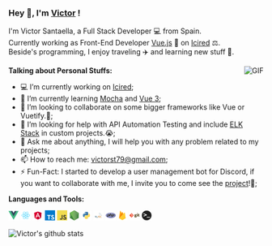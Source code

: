 ### Hey 👋, I'm [Victor](https://www.linkedin.com/in/victor-santaella-bb670614b/) !
<!-- <br/>
<a href="https://www.linkedin.com/in/victor-santaella-bb670614b/">
  <img align="left" alt="Victor Santaella Torres Linkedin" width="22px" src="https://cdn.jsdelivr.net/npm/simple-icons@v3/icons/linkedin.svg" />
</a>
<br /> -->

I'm Victor Santaella, a Full Stack Developer 💻 from Spain.<br>
 Currently working as Front-End Developer [Vue.js](https://vuejs.org/) 👷 on [Icired](https://iciredimpagados.com/) ⚖️. <br>
Beside's programming, I enjoy traveling ✈️ and learning new stuff 🔧.

  <img align="right" alt="GIF" src="https://media.giphy.com/media/fJKG1UTK7k64w/source.gif" />
  
**Talking about Personal Stuffs:**

- 💻 I’m currently working on [Icired](https://iciredimpagados.com/);
- 🌱 I’m currently learning [Mocha](https://mochajs.org/) and [Vue 3](https://madewithvuejs.com/blog/vue-3-roundup); 
- 👯 I’m looking to collaborate on some bigger frameworks like Vue or Vuetify.🤝;
- 🤔 I’m looking for help with API Automation Testing and include [ELK Stack](https://www.elastic.co/es/what-is/elk-stack) in custom projects.😭;
- 💬 Ask me about anything, I will help you with any problem related to my projects;
- 📫 How to reach me: victorst79@gmail.com;
- ⚡️ Fun-Fact: I started to develop a user management bot for Discord, if you want to collaborate with me, I invite you to come see the [project](https://github.com/victorst79/NaM-Bot)!🤝;

**Languages and Tools:**  

<code><img height="20" src="https://raw.githubusercontent.com/github/explore/80688e429a7d4ef2fca1e82350fe8e3517d3494d/topics/vue/vue.png"></code>
<code><img height="20" src="https://raw.githubusercontent.com/github/explore/80688e429a7d4ef2fca1e82350fe8e3517d3494d/topics/react/react.png"></code>
<code><img height="20" src="https://raw.githubusercontent.com/github/explore/80688e429a7d4ef2fca1e82350fe8e3517d3494d/topics/angular/angular.png"></code>
<code><img height="20" src="https://raw.githubusercontent.com/github/explore/5c058a388828bb5fde0bcafd4bc867b5bb3f26f3/topics/typescript/typescript.png"></code>
<code><img height="20" src="https://raw.githubusercontent.com/github/explore/80688e429a7d4ef2fca1e82350fe8e3517d3494d/topics/javascript/javascript.png"></code>
<code><img height="20" src="https://raw.githubusercontent.com/github/explore/80688e429a7d4ef2fca1e82350fe8e3517d3494d/topics/nodejs/nodejs.png"></code>
<code><img height="20" src="https://raw.githubusercontent.com/github/explore/80688e429a7d4ef2fca1e82350fe8e3517d3494d/topics/python/python.png"></code>
<code><img height="20" src="https://raw.githubusercontent.com/github/explore/80688e429a7d4ef2fca1e82350fe8e3517d3494d/topics/mysql/mysql.png"></code>
<code><img height="20" src="https://raw.githubusercontent.com/github/explore/80688e429a7d4ef2fca1e82350fe8e3517d3494d/topics/php/php.png"></code>
<code><img height="20" src="https://raw.githubusercontent.com/github/explore/80688e429a7d4ef2fca1e82350fe8e3517d3494d/topics/firebase/firebase.png"></code>
<code><img height="20" src="https://raw.githubusercontent.com/github/explore/80688e429a7d4ef2fca1e82350fe8e3517d3494d/topics/git/git.png"></code>
<code><img height="20" src="https://raw.githubusercontent.com/github/explore/80688e429a7d4ef2fca1e82350fe8e3517d3494d/topics/terminal/terminal.png"></code>



![Victor's github stats](https://github-readme-stats.vercel.app/api?username=victorst79&show_icons=true&hide_border=true)